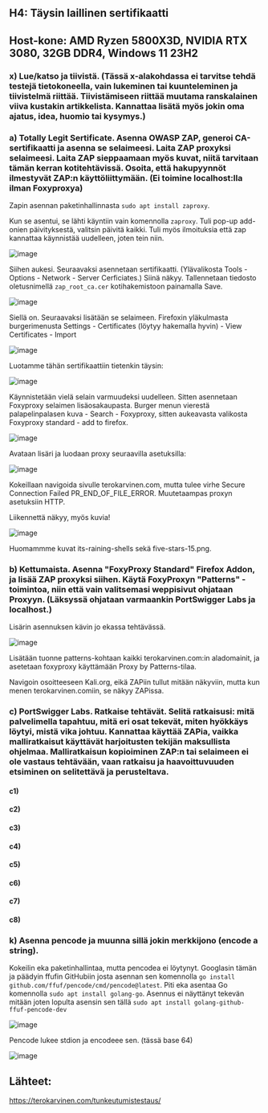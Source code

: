 ## H4: Täysin laillinen sertifikaatti

## Host-kone: AMD Ryzen 5800X3D, NVIDIA RTX 3080, 32GB DDR4, Windows 11 23H2

### x) Lue/katso ja tiivistä. (Tässä x-alakohdassa ei tarvitse tehdä testejä tietokoneella, vain lukeminen tai kuunteleminen ja tiivistelmä riittää. Tiivistämiseen riittää muutama ranskalainen viiva kustakin artikkelista. Kannattaa lisätä myös jokin oma ajatus, idea, huomio tai kysymys.)


### a) Totally Legit Sertificate. Asenna OWASP ZAP, generoi CA-sertifikaatti ja asenna se selaimeesi. Laita ZAP proxyksi selaimeesi. Laita ZAP sieppaamaan myös kuvat, niitä tarvitaan tämän kerran kotitehtävissä. Osoita, että hakupyynnöt ilmestyvät ZAP:n käyttöliittymään. (Ei toimine localhost:lla ilman Foxyproxya)

Zapin asennan paketinhallinnasta `sudo apt install zaproxy`.

Kun se asentui, se lähti käyntiin vain komennolla `zaproxy`. Tuli pop-up add-onien päivityksestä, valitsin päivitä kaikki. Tuli myös ilmoituksia että zap kannattaa käynnistää uudelleen, joten tein niin. 

![image](https://github.com/user-attachments/assets/c380514b-e78a-406c-b033-a50c392c3079)

Siihen aukesi. Seuraavaksi asennetaan sertifikaatti. (Ylävalikosta Tools - Options - Network - Server Cerficiates.) Siinä näkyy. Tallennetaan tiedosto oletusnimellä `zap_root_ca.cer` kotihakemistoon painamalla Save. 

![image](https://github.com/user-attachments/assets/4739d88d-a077-427b-b541-927e83c5a606)

Siellä on. Seuraavaksi lisätään se selaimeen. Firefoxin yläkulmasta burgerimenusta Settings - Certificates (löytyy hakemalla hyvin) - View Certificates - Import

![image](https://github.com/user-attachments/assets/daa689ef-f918-4e75-b58a-a00502e31862)

Luotamme tähän sertifikaattiin tietenkin täysin:

![image](https://github.com/user-attachments/assets/25b97f97-925c-419f-80b7-5eda0b51f238)

Käynnistetään vielä selain varmuudeksi uudelleen. Sitten asennetaan Foxyproxy selaimen lisäosakaupasta. Burger menun vierestä palapelinpalasen kuva - Search - Foxyproxy, sitten aukeavasta valikosta Foxyproxy standard - add to firefox. 

![image](https://github.com/user-attachments/assets/fb959918-063c-4da0-90fa-4ccd2aaed7ce)

Avataan lisäri ja luodaan proxy seuraavilla asetuksilla:

![image](https://github.com/user-attachments/assets/318d83e0-89ff-46e6-975b-c8cf537a41d0)

Kokeillaan navigoida sivulle terokarvinen.com, mutta tulee virhe Secure Connection Failed PR_END_OF_FILE_ERROR. Muutetaampas proxyn asetuksiin HTTP. 

Liikennettä näkyy, myös kuvia!

![image](https://github.com/user-attachments/assets/ddddf3bf-7c96-43a6-a14e-9c44804f6dc6)

Huomammme kuvat its-raining-shells sekä five-stars-15.png.

### b) Kettumaista. Asenna "FoxyProxy Standard" Firefox Addon, ja lisää ZAP proxyksi siihen. Käytä FoxyProxyn "Patterns" -toimintoa, niin että vain valitsemasi weppisivut ohjataan Proxyyn. (Läksyssä ohjataan varmaankin PortSwigger Labs ja localhost.)

Lisärin asennuksen kävin jo ekassa tehtävässä.

![image](https://github.com/user-attachments/assets/0b91641d-71b2-4d15-86bb-f6837106e80e)

Lisätään tuonne patterns-kohtaan kaikki terokarvinen.com:in aladomainit, ja asetetaan foxyproxy käyttämään Proxy by Patterns-tilaa. 

Navigoin osoitteeseen Kali.org, eikä ZAPiin tullut mitään näkyviin, mutta kun menen terokarvinen.comiin, se näkyy ZAPissa. 

### c) PortSwigger Labs. Ratkaise tehtävät. Selitä ratkaisusi: mitä palvelimella tapahtuu, mitä eri osat tekevät, miten hyökkäys löytyi, mistä vika johtuu. Kannattaa käyttää ZAPia, vaikka malliratkaisut käyttävät harjoitusten tekijän maksullista ohjelmaa. Malliratkaisun kopioiminen ZAP:n tai selaimeen ei ole vastaus tehtävään, vaan ratkaisu ja haavoittuvuuden etsiminen on selitettävä ja perusteltava.
  
#### c1)
#### c2)
#### c3)
#### c4)
#### c5)
#### c6)
#### c7)
#### c8)

### k) Asenna pencode ja muunna sillä jokin merkkijono (encode a string).

Kokeilin eka paketinhallintaa, mutta pencodea ei löytynyt. Googlasin tämän ja päädyin ffufin GitHubiin josta asennan sen komennolla `go install github.com/ffuf/pencode/cmd/pencode@latest`. Piti eka asentaa Go komennolla `sudo apt install golang-go`. Asennus ei näyttänyt tekevän mitään joten lopulta asensin sen tällä `sudo apt install golang-github-ffuf-pencode-dev`

![image](https://github.com/user-attachments/assets/4bd248fd-6b68-4216-b4f7-7d10312038a6)

Pencode lukee stdion ja encodeee sen. (tässä base 64)

![image](https://github.com/user-attachments/assets/3f35397e-d937-41aa-967e-52cb7bb93115)







## Lähteet:

https://terokarvinen.com/tunkeutumistestaus/
